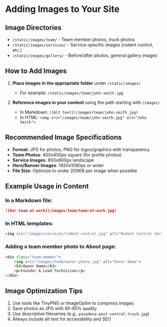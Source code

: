 # Adding Images to Your Site

## Image Directories

- `/static/images/team/` - Team member photos, truck photos
- `/static/images/services/` - Service-specific images (rodent control, etc.)
- `/static/images/gallery/` - Before/after photos, general gallery images

## How to Add Images

1. **Place images in the appropriate folder** under `/static/images/`
   - For example: `/static/images/team/john-smith.jpg`

2. **Reference images in your content** using the path starting with `/images/`
   - In Markdown: `![Alt text](/images/team/john-smith.jpg)`
   - In HTML: `<img src="/images/team/john-smith.jpg" alt="John Smith">`

## Recommended Image Specifications

- **Format**: JPG for photos, PNG for logos/graphics with transparency
- **Team Photos**: 400x400px square (for profile photos)
- **Service Images**: 800x600px landscape
- **Hero/Banner Images**: 1920x1080px or wider
- **File Size**: Optimize to under 200KB per image when possible

## Example Usage in Content

### In a Markdown file:
```markdown
![Our team at work](/images/team/team-at-work.jpg)
```

### In HTML templates:
```html
<img src="/images/services/rodent-control.jpg" alt="Rodent Control Service" class="service-image">
```

### Adding a team member photo to About page:
```html
<div class="team-member">
    <img src="/images/team/owner-photo.jpg" alt="Owner Name">
    <h3>Owner Name</h3>
    <p>Founder & Lead Technician</p>
</div>
```

## Image Optimization Tips

1. Use tools like TinyPNG or ImageOptim to compress images
2. Save photos as JPG with 80-85% quality
3. Use descriptive filenames (e.g., `pasadena-pest-control-truck.jpg`)
4. Always include alt text for accessibility and SEO
